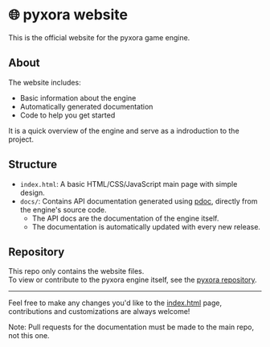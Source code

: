 # 🌐 pyxora website

This is the official website for the pyxora game engine.

## About

The website includes:
- Basic information about the engine
- Automatically generated documentation
- Code to help you get started

It is a quick overview of the engine and serve as a indroduction to the project.

## Structure

- `index.html`: A basic HTML/CSS/JavaScript main page with simple design.
- `docs/`: Contains API documentation generated using [pdoc](https://github.com/mitmproxy/pdoc), directly from the engine's source code.
  - The API docs are the documentation of the engine itself.
  - The documentation is automatically updated with every new release.


## Repository

This repo only contains the website files.  
To view or contribute to the pyxora engine itself, see the [pyxora repository](https://github.com/pyxora/pyxora).

---

Feel free to make any changes you'd like to the [index.html](/index.html) page, contributions and customizations are always welcome!

Note: Pull requests for the documentation must be made to the main repo, not this one.
